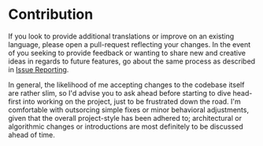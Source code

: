 # Contribution

If you look to provide additional translations or improve on an existing language, please open a pull-request reflecting your changes. In the event of you seeking to provide feedback or wanting to share new and creative ideas in regards to future features, go about the same process as described in [Issue Reporting](/issue-reporting).

In general, the likelihood of me accepting changes to the codebase itself are rather slim, so I'd advise you to ask ahead before starting to dive head-first into working on the project, just to be frustrated down the road. I'm comfortable with outsorcing simple fixes or minor behavioral adjustments, given that the overall project-style has been adhered to; architectural or algorithmic changes or introductions are most definitely to be discussed ahead of time.